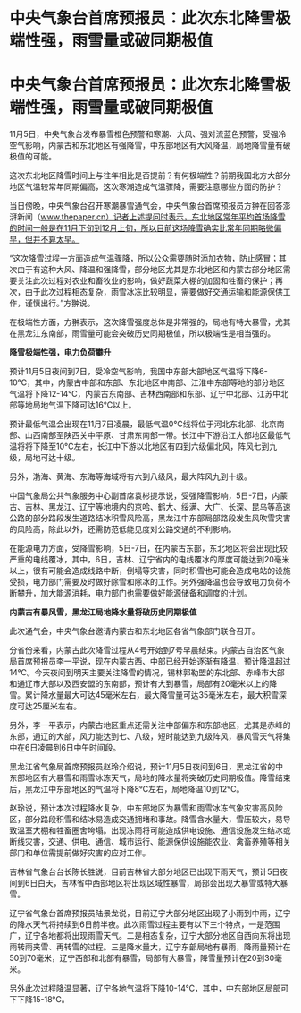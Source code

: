 # 中央气象台首席预报员：此次东北降雪极端性强，雨雪量或破同期极值

# 中央气象台首席预报员：此次东北降雪极端性强，雨雪量或破同期极值

11月5日，中央气象台发布暴雪橙色预警和寒潮、大风、强对流蓝色预警，受强冷空气影响，内蒙古和东北地区有强降雪，中东部地区有大风降温，局地降雪量有破极值的可能。

这次东北地区降雪时间上与往年相比是否提前？有何极端性？前期我国北方大部分地区气温较常年同期偏高，这次寒潮造成气温骤降，需要注意哪些方面的防护？

当日傍晚，中央气象台召开寒潮暴雪通气会，中央气象台首席预报员方翀在回答澎湃新闻（www.thepaper.cn）记者上述提问时表示，东北地区常年平均首场降雪的时间一般是在11月下旬到12月上旬，所以目前这场降雪确实比常年同期略微偏早，但并不算太早。

“这次降雪过程一方面造成气温骤降，所以公众需要随时添加衣物，防止感冒；其次由于有这种大风、降温和强降雪，部分地区尤其是东北地区和内蒙古部分地区需要关注此次过程对农业和畜牧业的影响，做好蔬菜大棚的加固和牲畜的保护；再次，由于此次过程相态复杂，雨雪冰冻比较明显，需要做好交通运输和能源保供工作，谨慎出行。”方翀说。

在极端性方面，方翀表示，这次降雪强度总体是非常强的，局地有特大暴雪，尤其在黑龙江东南部，雨雪量可能会突破历史同期极值，所以极端性是相当强的。

**降雪极端性强，电力负荷攀升**

预计11月5日夜间到7日，受冷空气影响，我国中东部大部地区气温将下降6-10°C，其中，内蒙古中部和东部、东北地区中南部、江淮中东部等地的部分地区气温将下降12-14°C，内蒙古东南部、吉林西南部和东部、辽宁中北部、江苏中北部等地局地气温下降可达16°C以上。

预计最低气温会出现在11月7日凌晨，最低气温0°C线将位于河北东北部、北京南部、山西南部至陕西关中平原、甘肃东南部一带。长江中下游沿江大部地区最低气温将将下降至10°C左右，长江中下游以北地区有四到六级偏北风，阵风七到九级，局地可达十级。

另外，渤海、黄海、东海等海域将有六到八级风，最大阵风九到十级。

中国气象局公共气象服务中心副首席袁彬提示说，受强降雪影响，5日-7日，内蒙古、吉林、黑龙江、辽宁等地境内的京哈、鹤大、绥满、大广、长深、昆乌等高速公路的部分路段发生道路结冰积雪风险高，黑龙江中东部局部路段发生风吹雪灾害的风险高，除此以外，还需防范低能见度对公路交通的不利影响。

在能源电力方面，受降雪影响，5日-7日，在内蒙古东部，东北地区将会出现比较严重的电线覆冰，其中，6日，吉林、辽宁省内的电线覆冰的厚度可能达到20毫米以上，很有可能会造成线路中断，倒塌等灾害，同时积雪也可能会造成电站的设施受损，电力部门需要及时做好除雪和除冰的工作。另外强降温也会导致电力负荷不断攀升，加大能源消耗，电力部门也需要做好能源储备和调度的计划。

**内蒙古有暴风雪，黑龙江局地降水量将破历史同期极值**

此次通气会，中央气象台邀请内蒙古和东北地区各省气象部门联合召开。

分省份来看，内蒙古此次降雪过程从4号开始到7号早晨结束。内蒙古自治区气象局首席预报员李一平说，现在内蒙古西、中部已经开始逐渐有降温，预计降温超过14°C。今天夜间到明天主要关注降雪的情况，锡林郭勒盟的东北部、赤峰市大部和通辽市大部以及西安盟的东南部，预计有大到暴雪，局部有20毫米以上的降雪。累计降水量最大可达45毫米左右，最大降雪量可达35毫米左右，最大积雪深度可达25厘米左右。

另外，李一平表示，内蒙古地区重点还需关注中部偏东和东部地区，尤其是赤峰的东部，通辽的大部，风力能达到七、八级，短时能达到九级阵风，暴风雪天气将集中在6日凌晨到6日中午时间段。

黑龙江省气象局首席预报员赵玲介绍说，预计11月5日夜间到6日，黑龙江省的中东部地区有大暴雪和雨雪冰冻天气，局地的降水量将突破历史同期极值。降雪结束后，黑龙江中东部地区的气温将下降8°C左右，局地降温10到12°C。

赵玲说，预计本次过程降水复杂，中东部地区为暴雪和雨雪冰冻气象灾害高风险区，部分路段积雪和结冰易造成交通拥堵和事故。降雪含水量大，雪压较大，易导致温室大棚和牲畜圈舍垮塌。出现冻雨将可能造成供电设施、通信设施发生结冰或断线灾害，交通、供电、通信、城市运行、能源保供设施能农业、禽畜养殖等相关部门和单位需提前做好灾害的应对工作。

吉林省气象台台长陈长胜说，目前吉林省大部分地区已出现下雨天气，预计5日夜间到6日白天，吉林省中西部地区将出现区域性暴雪，局部会出现大暴雪或特大暴雪。

辽宁省气象台首席预报员陆景龙说，目前辽宁大部分地区出现了小雨到中雨，辽宁的降水天气将持续到6日前半夜。此次雨雪过程主要有以下三个特点，一是范围广，辽宁各地都将出现雨雪天气。二是相态复杂，辽宁大部分地区自西向东将出现雨转雨夹雪、再转雪的过程。三是降水量大，辽宁东部局地有暴雨，降雨量预计在50到70毫米，辽宁西部和北部有暴雪，局部有大暴雪，降雪量预计在20到30毫米。

另外此次过程降温显著，辽宁各地气温将下降10-14°C，其中，中东部地区局部可下下降15-18°C。

